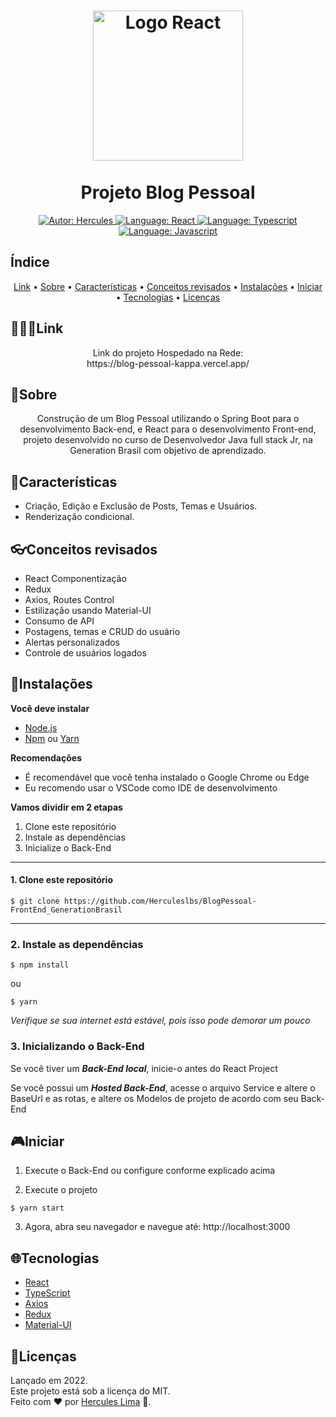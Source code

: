 <h1 align="center">
    <img src="https://upload.wikimedia.org/wikipedia/commons/thumb/a/a7/React-icon.svg/1280px-React-icon.svg.png" alt="Logo React" width="240">
    <br><br>
   Projeto Blog Pessoal 
</h1>

<div>
<p align="center">
    <a href="https://www.linkedin.com/in/herculeslbs/" target="_blank">
        <img src="https://img.shields.io/static/v1?label=Autor&message=Hercules&color=00ba6d&style=for-the-badge&logo=LinkedIn" alt="Autor: Hercules">
    </a>
    <a href="#">
        <img src="https://img.shields.io/static/v1?label=Language&message=React&color=aquamarine&style=for-the-badge&logo=React" alt="Language: React">
    </a>
    <a href="#">
        <img src="https://img.shields.io/static/v1?label=Language&message=Typescript&color=blue&style=for-the-badge&logo=Typescript" alt="Language: Typescript">
    </a>
    <a href="#">
        <img src="https://img.shields.io/static/v1?label=Language&message=Javascript&color=yellow&style=for-the-badge&logo=JavaScript" alt="Language: Javascript">
    </a>
  <br>
</p>

</div>

## Índice

<p align="center">
 <a href="#link">Link</a> •
 <a href="#sobre">Sobre</a> •
 <a href="#características">Características</a> •
 <a href="#conceitos-revisados">Conceitos revisados</a> • 
 <a href="#instalações">Instalações</a> • 
 <a href="#iniciar">Iniciar</a> • 
 <a href="#tecnologias">Tecnologias</a> • 
 <a href="#licenças">Licenças</a>
</p>

## 👨🏻‍💻Link

<div>
    <p align="center">
    Link do projeto Hospedado na Rede:<br>
        https://blog-pessoal-kappa.vercel.app/
    </p>
</div>

## 📌Sobre

<div>
    <p align="center">
        Construção de um Blog Pessoal utilizando o Spring Boot para o desenvolvimento Back-end, e React para o desenvolvimento Front-end, projeto desenvolvido no curso de Desenvolvedor Java full stack Jr, na Generation Brasil com objetivo de aprendizado.
    </p>
</div>

## 🚀Características

- Criação, Edição e Exclusão de Posts, Temas e Usuários.
- Renderização condicional.

## 👓Conceitos revisados

- React Componentização
- Redux
- Axios, Routes Control
- Estilização usando Material-UI
- Consumo de API
- Postagens, temas e CRUD do usuário
- Alertas personalizados
- Controle de usuários logados

## 📕Instalações

**Você deve instalar**
- [Node.js](https://nodejs.org/en/)
- [Npm](https://www.npmjs.com/) ou [Yarn](https://yarnpkg.com/)

**Recomendações**
-   É recomendável que você tenha instalado o Google Chrome ou Edge
-   Eu recomendo usar o VSCode como IDE de desenvolvimento

**Vamos dividir em 2 etapas**
1. Clone este repositório
2. Instale as dependências
3. Inicialize o Back-End
  ---
#### 1. Clone este repositório
```
$ git clone https://github.com/Herculeslbs/BlogPessoal-FrontEnd_GenerationBrasil
```
---
### 2. Instale as dependências
```
$ npm install
```
ou
```
$ yarn
```

*Verifique se sua internet está estável, pois isso pode demorar um pouco*

### 3. Inicializando o Back-End

Se você tiver um ***Back-End local***, inicie-o antes do React Project

Se você possui um ***Hosted Back-End***, acesse o arquivo Service e altere o BaseUrl e as rotas, e altere os Modelos de projeto de acordo com seu Back-End

## 🎮Iniciar

1. Execute o Back-End ou configure conforme explicado acima 

2. Execute o projeto
```
$ yarn start
```
3. Agora, abra seu navegador e navegue até: http://localhost:3000

## 🌐Tecnologias

- [React](https://pt-br.reactjs.org/)
- [TypeScript](https://www.typescriptlang.org/)
- [Axios](https://axios-http.com/docs/intro)
- [Redux](https://redux.js.org/)
- [Material-UI](https://mui.com/pt/)


## 📝Licenças

Lançado em 2022.<br>
Este projeto está sob a licença do MIT.<br>
Feito com ❤ por [Hercules Lima](https://github.com/Herculeslbs) 🚀.
